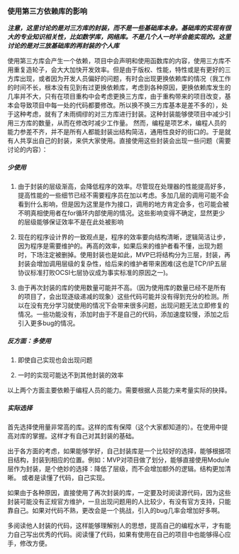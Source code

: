 ### 使用第三方依赖库的影响
***注意，这里讨论的是对三方库的封装，而不是一些基础库本身。基础库的实现有很大的专业知识相关性，比如数学库，网络库。不是几个人一时半会能实现的。这里讨论的是对三放基础库的再封装的个人库***

使用第三方库会产生一个依赖，项目中会声明和使用函数库的内容，使用三方库不用重复造轮子，会大大加快开发效率。但是由于版权、性能，特性或是有更好的三方库出现，或者因为开发人员偏好的问题，有时会出现更换依赖库的情况（我工作的时间不长，根本没有见到有过更换依赖库，考虑到各种原因，更换依赖库发生的几率并不大，只有在项目重构中会考虑更换三方库，由于重构带来的项目改变，基本会导致项目中每一处的代码都要修改。所以换不换三方库基本是差不多的），处于这种考虑，就有了未雨绸缪的对三方库进行封装。这种封装能够使项目中减少引用三方库的数量，从而在修改时减少工作量。
   然而，编程是项艺术，编程人员的能力参差不齐，并不是所有人都能封装出结构简洁，通用性良好的街口的。于是就有人共享出自己的封装，来供大家使用。直接使用这些封装会出现一些问题（需要讨论的内容）：
##### 少使用

   1. 由于封装的层级渐高，会降低程序的效率。尽管现在处理器的性能提高好多，提高性能的一些细节已经不需要程序员在加以考虑。多加几层的调用可能不会看到什么影响，但是因为这里是作为接口，调用的地方肯定会多，也可能会被不明真相使用者在for循环内部使用的情况。这些影响变得不确定，显然更少的层级能够保证效率不是在此处被影响
   2. 现在的程序设计界的一致观点是，程序的效率要向结构清晰，逻辑简洁让步，因为程序是需要维护的。再高的效率，如果后来的维护者看不懂，出现为题时，下场注定被删掉。使用封装也是如此，MVP已将结构分为三层，封装，再封装会增加调用层级的复杂性，给后来的维护者带来困难(这也是TCP/IP五层协议标准打败OCSI七层协议成为事实标准的原因之一)。

   3. 由于再次封装的库的使用数量可能并不高。（因为使用库的数量已经不是所有的项目了，会出现逐级递减的现象）这些代码可能并没有得到充分的检测。所以在没有充分学习就使用的情况下会带来很多问题，出现问题无法立即修复的情况。一些功能没有，添加时由于不是自己的代码，添加速度较慢，添加之后引入更多bug的情况。


##### 反方面：多使用
   1. 即使自己实现也会出现问题

   2. 一时的实现可能达不到其他封装的效率

以上两个方面主要依赖于编程人员的能力。需要根据人员能力来考量实际的抉择。

##### 实际选择

首先选择使用量非常高的库。这样的库有保障（这个大家都知道的）。在使用中提高对库的掌握。这样才有自己对其封装的基础。

出于各方面的考虑，如果能够学好，自己封装库是一个比较好的选择，能够根据项目结构，封装到相应的位置。例如：MVP对项目做了划分，能够直接使用Module层作为封装，是个绝妙的选择：降低了层级，而不会增加额外的逻辑。结构更加清晰。 或者是读懂了代码，自己实现。

如果由于各种原因，直接使用了再次封装的库，一定要及时阅读源代码，因为这些封装可能没有正规官方维护，一旦出现问题用的人比较少，有没有官方支持，只能靠自己。如果对代码不熟，更改会是一个挑战，引入的bug几率会增加好多啊。


多阅读他人封装的代码，这样能够理解别人的思想，提高自己的编程水平，才有能力自己写出优秀的代码。阅读懂了代码，如果有使用在自己的项目中也能够得心应手，修改方便。
